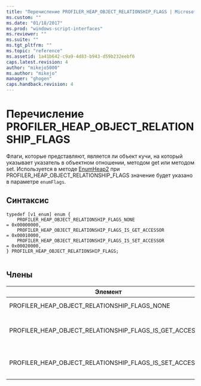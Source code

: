 ```yaml
---
title: "Перечисление PROFILER_HEAP_OBJECT_RELATIONSHIP_FLAGS | Microsoft Docs"
ms.custom: ""
ms.date: "01/18/2017"
ms.prod: "windows-script-interfaces"
ms.reviewer: ""
ms.suite: ""
ms.tgt_pltfrm: ""
ms.topic: "reference"
ms.assetid: 1a41b642-c9a9-4d83-b943-d59b232eebf6
caps.latest.revision: 4
author: "mikejo5000"
ms.author: "mikejo"
manager: "ghogen"
caps.handback.revision: 4
---
```

# Перечисление PROFILER_HEAP_OBJECT_RELATIONSHIP_FLAGS
Флаги, которые представляют, является ли объект кучи, на который указывает указатель в объектном отношении, методом get или методом set.  Используется в методе [EnumHeap2](../../winscript/reference/iactivescriptprofilercontrol5-enumheap2-method.md) при PROFILER\_HEAP\_OBJECT\_RELATIONSHIP\_FLAGS значение будет указано в параметре `enumFlags`.  
  
## Синтаксис  
  
```  
typedef [v1_enum] enum {  
    PROFILER_HEAP_OBJECT_RELATIONSHIP_FLAGS_NONE                      = 0x00000000,  
    PROFILER_HEAP_OBJECT_RELATIONSHIP_FLAGS_IS_GET_ACCESSOR           = 0x00010000,  
    PROFILER_HEAP_OBJECT_RELATIONSHIP_FLAGS_IS_SET_ACCESSOR           = 0x00020000,  
} PROFILER_HEAP_OBJECT_RELATIONSHIP_FLAGS;  
  
```  
  
## Члены  
  
|Элемент|Значение|Описание|  
|-------------|--------------|--------------|  
|PROFILER\_HEAP\_OBJECT\_RELATIONSHIP\_FLAGS\_NONE|0x00000000|Этот объект кучи указывал на связь объекта и не был определен как метод получения или задания значения.|  
|PROFILER\_HEAP\_OBJECT\_RELATIONSHIP\_FLAGS\_IS\_GET\_ACCESSOR|0x00010000|Объект кучи, указанный в связи объекта в метод получения.  Эти сведения будут сохраняться в максимуме 2 байт \(16 бит\) поля [PROFILER\_HEAP\_OBJECT\_RELATIONSHIP.relationshipInfo](../../winscript/reference/profiler-heap-object-relationship-structure.md).|  
|PROFILER\_HEAP\_OBJECT\_RELATIONSHIP\_FLAGS\_IS\_SET\_ACCESSOR|0x00020000|Объект кучи, указанный в связи объекта в метод задания значения.  Эти сведения будут сохраняться в максимуме 2 байт \(16 бит\) поля `PROFILER_HEAP_OBJECT_RELATIONSHIP.relationshipInfo`.|
